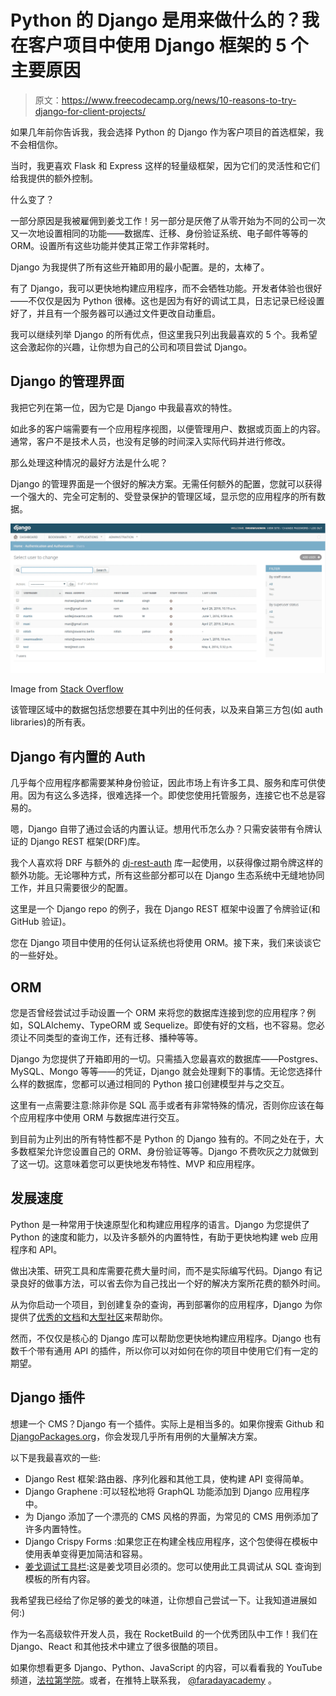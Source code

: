 # Python 的 Django 是用来做什么的？我在客户项目中使用 Django 框架的 5 个主要原因

> 原文：<https://www.freecodecamp.org/news/10-reasons-to-try-django-for-client-projects/>

如果几年前你告诉我，我会选择 Python 的 Django 作为客户项目的首选框架，我不会相信你。

当时，我更喜欢 Flask 和 Express 这样的轻量级框架，因为它们的灵活性和它们给我提供的额外控制。

什么变了？

一部分原因是我被雇佣到姜戈工作！另一部分是厌倦了从零开始为不同的公司一次又一次地设置相同的功能——数据库、迁移、身份验证系统、电子邮件等等的 ORM。设置所有这些功能并使其正常工作非常耗时。

Django 为我提供了所有这些开箱即用的最小配置。是的，太棒了。

有了 Django，我可以更快地构建应用程序，而不会牺牲功能。开发者体验也很好——不仅仅是因为 Python 很棒。这也是因为有好的调试工具，日志记录已经设置好了，并且有一个服务器可以通过文件更改自动重启。

我可以继续列举 Django 的所有优点，但这里我只列出我最喜欢的 5 个。我希望这会激起你的兴趣，让你想为自己的公司和项目尝试 Django。

## Django 的管理界面

我把它列在第一位，因为它是 Django 中我最喜欢的特性。

如此多的客户端需要有一个应用程序视图，以便管理用户、数据或页面上的内容。通常，客户不是技术人员，也没有足够的时间深入实际代码并进行修改。

那么处理这种情况的最好方法是什么呢？

Django 的管理界面是一个很好的解决方案。无需任何额外的配置，您就可以获得一个强大的、完全可定制的、受登录保护的管理区域，显示您的应用程序的所有数据。

![Screen-Shot-2021-01-31-at-9.43.58-PM](img/044dabd1eda4a943cdeb49702f9c11c9.png)

Image from [Stack Overflow](https://stackoverflow.com/questions/37572343/django-count-todays-logged-in-users)

该管理区域中的数据包括您想要在其中列出的任何表，以及来自第三方包(如 auth libraries)的所有表。

## Django 有内置的 Auth

几乎每个应用程序都需要某种身份验证，因此市场上有许多工具、服务和库可供使用。因为有这么多选择，很难选择一个。即使您使用托管服务，连接它也不总是容易的。

嗯，Django 自带了通过会话的内置认证。想用代币怎么办？只需安装带有令牌认证的 Django REST 框架(DRF)库。

我个人喜欢将 DRF 与额外的 [dj-rest-auth](https://github.com/jazzband/dj-rest-auth) 库一起使用，以获得像过期令牌这样的额外功能。无论哪种方式，所有这些部分都可以在 Django 生态系统中无缝地协同工作，并且只需要很少的配置。

这里是一个 Django repo 的例子，我在 Django REST 框架中设置了令牌验证(和 GitHub 验证)。

您在 Django 项目中使用的任何认证系统也将使用 ORM。接下来，我们来谈谈它的一些好处。

## ORM

您是否曾经尝试过手动设置一个 ORM 来将您的数据库连接到您的应用程序？例如，SQLAlchemy、TypeORM 或 Sequelize。即使有好的文档，也不容易。您必须让不同类型的查询工作，还有迁移、播种等等。

Django 为您提供了开箱即用的一切。只需插入您最喜欢的数据库——Postgres、MySQL、Mongo 等等——的凭证，Django 就会处理剩下的事情。无论您选择什么样的数据库，您都可以通过相同的 Python 接口创建模型并与之交互。

这里有一点需要注意:除非你是 SQL 高手或者有非常特殊的情况，否则你应该在每个应用程序中使用 ORM 与数据库进行交互。

到目前为止列出的所有特性都不是 Python 的 Django 独有的。不同之处在于，大多数框架允许您设置自己的 ORM、身份验证等等。Django 不费吹灰之力就做到了这一切。这意味着您可以更快地发布特性、MVP 和应用程序。

## 发展速度

Python 是一种常用于快速原型化和构建应用程序的语言。Django 为您提供了 Python 的速度和能力，以及许多额外的内置特性，有助于更快地构建 web 应用程序和 API。

做出决策、研究工具和库需要花费大量时间，而不是实际编写代码。Django 有记录良好的做事方法，可以省去你为自己找出一个好的解决方案所花费的额外时间。

从为你启动一个项目，到创建复杂的查询，再到部署你的应用程序，Django 为你提供了[优秀的文档](https://docs.djangoproject.com/en/3.1/)和[大型社区](https://forum.djangoproject.com/)来帮助你。

然而，不仅仅是核心的 Django 库可以帮助您更快地构建应用程序。Django 也有数千个带有通用 API 的插件，所以你可以对如何在你的项目中使用它们有一定的期望。

## Django 插件

想建一个 CMS？Django 有一个插件。实际上是相当多的。如果你搜索 Github 和[DjangoPackages.org](https://djangopackages.org/)，你会发现几乎所有用例的大量解决方案。

以下是我最喜欢的一些:

*   Django Rest 框架:路由器、序列化器和其他工具，使构建 API 变得简单。
*   Django Graphene :可以轻松地将 GraphQL 功能添加到 Django 应用程序中。
*   为 Django 添加了一个漂亮的 CMS 风格的界面，为常见的 CMS 用例添加了许多内置特性。
*   Django Crispy Forms :如果您正在构建全栈应用程序，这个包使得在模板中使用表单变得更加简洁和容易。
*   [姜戈调试工具栏](https://pypi.org/project/django-debug-toolbar/):这是姜戈项目必须的。您可以使用此工具调试从 SQL 查询到模板的所有内容。

我希望我已经给了你足够的姜戈的味道，让你想自己尝试一下。让我知道进展如何:)

作为一名高级软件开发人员，我在 RocketBuild 的一个优秀团队中工作！我们在 Django、React 和其他技术中建立了很多很酷的项目。

如果你想看更多 Django、Python、JavaScript 的内容，可以看看我的 YouTube 频道，[法拉第学院](https://www.youtube.com/c/FaradayAcademy)。或者，在推特上联系我， [@faradayacademy](https://twitter.com/faradayacademy) 。